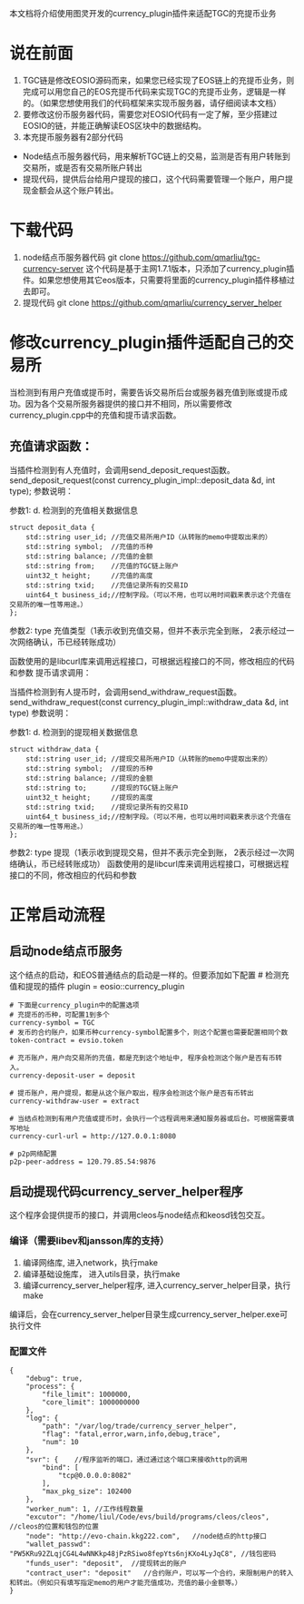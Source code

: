 
本文档将介绍使用图灵开发的currency_plugin插件来适配TGC的充提币业务

# 说在前面
1. TGC链是修改EOSIO源码而来，如果您已经实现了EOS链上的充提币业务，则完成可以用您自己的EOS充提币代码来实现TGC的充提币业务，逻辑是一样的。（如果您想使用我们的代码框架来实现币服务器，请仔细阅读本文档）
2. 要修改这份币服务器代码，需要您对EOSIO代码有一定了解，至少搭建过EOSIO的链，并能正确解读EOS区块中的数据结构。
3. 本充提币服务器有2部分代码
+ Node结点币服务器代码，用来解析TGC链上的交易，监测是否有用户转账到交易所，或是否有交易所账户转出
+ 提现代码，提供后台给用户提现的接口，这个代码需要管理一个账户，用户提现金额会从这个账户转出。

# 下载代码
1. node结点币服务器代码
    git clone https://github.com/qmarliu/tgc-currency-server
    这个代码是基于主网1.7.1版本，只添加了currency_plugin插件。如果您想使用其它eos版本，只需要将里面的currency_plugin插件移植过去即可。
2. 提现代码
    git clone https://github.com/qmarliu/currency_server_helper

# 修改currency_plugin插件适配自己的交易所
当检测到有用户充值或提币时，需要告诉交易所后台或服务器充值到账或提币成功。因为各个交易所服务器提供的接口并不相同，所以需要修改currency_plugin.cpp中的充值和提币请求函数。

## 充值请求函数：
当插件检测到有人充值时，会调用send_deposit_request函数。
send_deposit_request(const currency_plugin_impl::deposit_data &d, int type);
参数说明：

参数1: d. 检测到的充值相关数据信息
```
struct deposit_data {
    std::string user_id; //充值交易所用户ID（从转账的memo中提取出来的）
    std::string symbol;  //充值的币种
    std::string balance; //充值的金额
    std::string from;    //充值的TGC链上账户
    uint32_t height;     //充值的高度
    std::string txid;    //充值记录所有的交易ID
    uint64_t business_id;//控制字段。（可以不用，也可以用时间戳来表示这个充值在交易所的唯一性等用途。）
};
```

参数2: type 充值类型（1表示收到充值交易，但并不表示完全到账， 2表示经过一次网络确认，币已经转账成功）

函数使用的是libcurl库来调用远程接口，可根据远程接口的不同，修改相应的代码和参数
提币请求调用：

当插件检测到有人提币时，会调用send_withdraw_request函数。
send_withdraw_request(const currency_plugin_impl::withdraw_data &d, int type)
参数说明：

参数1: d. 检测到的提现相关数据信息
```
struct withdraw_data {
    std::string user_id; //提现交易所用户ID（从转账的memo中提取出来的）
    std::string symbol;  //提现的币种
    std::string balance; //提现的金额
    std::string to;      //提现的TGC链上账户
    uint32_t height;     //提现的高度
    std::string txid;    //提现记录所有的交易ID
    uint64_t business_id;//控制字段。（可以不用，也可以用时间戳来表示这个充值在交易所的唯一性等用途。）
};
```

参数2: type 提现（1表示收到提现交易，但并不表示完全到账， 2表示经过一次网络确认，币已经转账成功）
函数使用的是libcurl库来调用远程接口，可根据远程接口的不同，修改相应的代码和参数

# 正常启动流程
## 启动node结点币服务
这个结点的启动，和EOS普通结点的启动是一样的。但要添加如下配置
    # 检测充值和提现的插件
    plugin = eosio::currency_plugin

    # 下面是currency_plugin中的配置选项
    # 充提币的币种，可配置1到多个
    currency-symbol = TGC
    # 发币的合约账户，如果币种currency-symbol配置多个，则这个配置也需要配置相同个数
    token-contract = evsio.token

    # 充币账户，用户向交易所的充值，都是充到这个地址中, 程序会检测这个账户是否有币转入。
    currency-deposit-user = deposit

    # 提币账户，用户提现，都是从这个账户取出，程序会检测这个账户是否有币转出
    currency-withdraw-user = extract

    # 当结点检测到有用户充值或提币时，会执行一个远程调用来通知服务器或后台。可根据需要填写地址
    currency-curl-url = http://127.0.0.1:8080

    # p2p网络配置
    p2p-peer-address = 120.79.85.54:9876

## 启动提现代码currency_server_helper程序
这个程序会提供提币的接口，并调用cleos与node结点和keosd钱包交互。
### 编译（需要libev和jansson库的支持）
1. 编译网络库, 进入network，执行make 
2. 编译基础设施库， 进入utils目录，执行make
3. 编译currency_server_helper程序, 进入currency_server_helper目录，执行make

编译后，会在currency_server_helper目录生成currency_server_helper.exe可执行文件
### 配置文件
```
{
    "debug": true,
    "process": {
        "file_limit": 1000000,
        "core_limit": 1000000000
    },
    "log": {
        "path": "/var/log/trade/currency_server_helper",
        "flag": "fatal,error,warn,info,debug,trace",
        "num": 10
    },
    "svr": {    //程序监听的端口，通过通过这个端口来接收http的调用
        "bind": [
            "tcp@0.0.0.0:8082"
        ],
        "max_pkg_size": 102400
    },
    "worker_num": 1, //工作线程数量
    "excutor": "/home/liul/Code/evs/build/programs/cleos/cleos", //cleos的位置和钱包的位置
    "node": "http://evo-chain.kkg222.com",   //node结点的http接口
    "wallet_passwd": "PW5KRu92ZLqjCG4L4wNNKkp48jPzRSiwo8fepYts6njKXo4LyJqC8", //钱包密码
    "funds_user": "deposit",  //提现转出的账户
    "contract_user": "deposit"   //合约账户，可以写一个合约，来限制用户的转入和转出。（例如只有填写指定memo的用户才能充值成功，充值的最小金额等。）
}
```